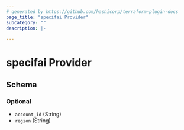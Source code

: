 ```yaml
---
# generated by https://github.com/hashicorp/terraform-plugin-docs
page_title: "specifai Provider"
subcategory: ""
description: |-
  
---
```


# specifai Provider





<!-- schema generated by tfplugindocs -->
## Schema

### Optional

- `account_id` (String)
- `region` (String)
